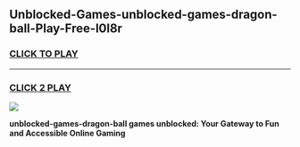 
## Unblocked-Games-unblocked-games-dragon-ball-Play-Free-l0l8r
<h3>
<a href="https://premium76.site?title=unblocked-games-dragon-ball&ref=20M">CLICK TO PLAY</a></h3>
<hr>

<h3>
<a href="https://premium76.site?title=unblocked-games-dragon-ball&ref=20M">CLICK 2 PLAY</a>
  
</h3>

<a href="https://premium76.site?title=unblocked-games-dragon-ball&ref=19M"><img src="https://clearcache.store/games.png"></a>


**unblocked-games-dragon-ball games unblocked: Your Gateway to Fun and Accessible Online Gaming**
